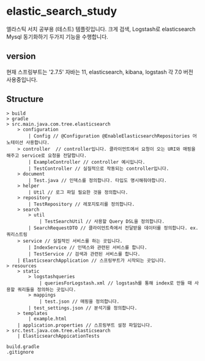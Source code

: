 # elastic_search_study
엘라스틱 서치 공부용 (테스트) 템플릿입니다. 크게 검색, Logstash로 elasticsearch Mysql 동기화하기 두가지 기능을 수행합니다.

## version
현재 스프링부트는 '2.7.5' 자바는 11, elasticsearch, kibana, logstash 각 7.0 버전 사용중입니다.

## Structure
    > build
    > gradle
    > src.main.java.com.tree.elasticsearch
        > configuration
            | Config // @Configuration @EnableElasticsearchRepositories 어노테이션 사용합니다.
        > controller  // controller입니다. 클라이언트에서 요청이 오는 URI와 매핑을 해주고 service로 요청을 전달합니다.
            | ExampleController // controller 예시입니다.
            | TestController // 실질적으로 작동되는 controller입니다.
        > document
            | Test.java // 인덱스를 정의합니다. 타입도 명시해줘야합니다. 
        > helper
            | Util // 로그 파일 필요한 것을 정의합니다.
        > repository
            | TestRepository // 레포지토리를 정의합니다.
        > search
            > util
                | TestSearchUtil // 사용할 Query DSL을 정의합니다. 
            | SearchRequestDTO // 클라이언트측에서 전달받을 데이터를 정의합니다. ex. 쿼리스트링 
        > service // 실질적인 서비스를 하는 곳입니다.
            | IndexService // 인덱스와 관련된 서비스를 합니다.
            | TestService // 검색과 관련된 서비스를 합니다. 
        | ElasticsearchApplication // 스프링부트가 시작되는 곳입니다.
    > resources
        > static
            > logstashqueries
                | queriesForLogstash.xml // logstash를 통해 index로 만들 때 사용할 쿼리들을 정의하는 곳입니다. 
            > mappings 
                | test.json // 매핑을 정의합니다.
            | test_settings.json // 분석기를 정의합니다. 
        > templates
            | example.html
        | application.properties // 스프링부트 설정 파일입니다.
    > src.test.java.com.tree.elasticsearch
        | ElasticsearchAppicationTests 
        
    build.gradle 
    .gitignore

